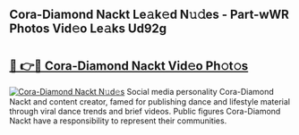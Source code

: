 ## Cora-Diamond Nackt Le𝚊k𝚎d N𝚞𝚍es - Part-wWR Photos Vid𝚎o Le𝚊ks Ud92g

# <h2><a href="http://fb80o3.evod.top/?m=Cora-Diamond+Nackt">🔗 👉🔴 Cora-Diamond Nackt Vid𝚎o Ph𝚘t𝚘s</a></h2>

[![Cora-Diamond Nackt N𝚞d𝚎s](https://i.imgur.com/8V9OHl7.gif)](http://fb80o3.evod.top/?m=Cora-Diamond+Nackt)
Social media personality Cora-Diamond Nackt and content creator, famed for publishing dance and lifestyle material through viral dance trends and brief videos. Public figures Cora-Diamond Nackt have a responsibility to represent their communities. 
